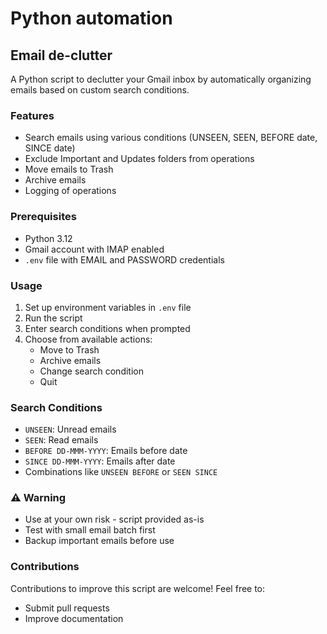 # Python automation
## Email de-clutter
A Python script to declutter your Gmail inbox by automatically organizing emails based on custom search conditions.

### Features
- Search emails using various conditions (UNSEEN, SEEN, BEFORE date, SINCE date)
- Exclude Important and Updates folders from operations
- Move emails to Trash
- Archive emails
- Logging of operations

### Prerequisites
- Python 3.12
- Gmail account with IMAP enabled
- `.env` file with EMAIL and PASSWORD credentials

### Usage
1. Set up environment variables in `.env` file
2. Run the script
3. Enter search conditions when prompted
4. Choose from available actions:
    - Move to Trash
    - Archive emails
    - Change search condition
    - Quit

### Search Conditions
- `UNSEEN`: Unread emails
- `SEEN`: Read emails
- `BEFORE DD-MMM-YYYY`: Emails before date
- `SINCE DD-MMM-YYYY`: Emails after date
- Combinations like `UNSEEN BEFORE` or `SEEN SINCE`

### ⚠️ Warning
- Use at your own risk - script provided as-is
- Test with small email batch first
- Backup important emails before use

### Contributions
Contributions to improve this script are welcome! Feel free to:
- Submit pull requests
- Improve documentation
